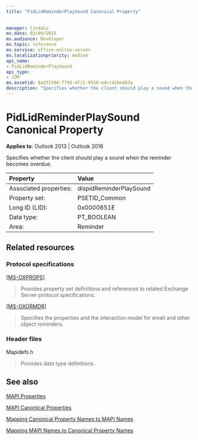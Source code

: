 ```yaml
---
title: "PidLidReminderPlaySound Canonical Property"
 
 
manager: lindalu
ms.date: 03/09/2015
ms.audience: Developer
ms.topic: reference
ms.service: office-online-server
ms.localizationpriority: medium
api_name:
- PidLidReminderPlaySound
api_type:
- COM
ms.assetid: 8a25719d-7799-4f11-9550-e4cc42be483a
description: "Specifies whether the client should play a sound when the reminder becomes overdue for Outlook 2013 and Outlook 2016."
---
```


# PidLidReminderPlaySound Canonical Property

  
  
**Applies to**: Outlook 2013 | Outlook 2016 
  
Specifies whether the client should play a sound when the reminder becomes overdue.
  
|Property |Value |
|:-----|:-----|
|Associated properties:  <br/> |dispidReminderPlaySound  <br/> |
|Property set:  <br/> |PSETID_Common  <br/> |
|Long ID (LID):  <br/> |0x0000851E  <br/> |
|Data type:  <br/> |PT_BOOLEAN  <br/> |
|Area:  <br/> |Reminder  <br/> |
   
## Related resources

### Protocol specifications

[[MS-OXPROPS]](https://msdn.microsoft.com/library/f6ab1613-aefe-447d-a49c-18217230b148%28Office.15%29.aspx)
  
> Provides property set definitions and references to related Exchange Server protocol specifications.
    
[[MS-OXORMDR]](https://msdn.microsoft.com/library/5454ebcc-e5d1-4da8-a598-d393b101caab%28Office.15%29.aspx)
  
> Specifies the properties and the interaction model for email and other object reminders.
    
### Header files

Mapidefs.h
  
> Provides data type definitions.
    
## See also



[MAPI Properties](mapi-properties.md)
  
[MAPI Canonical Properties](mapi-canonical-properties.md)
  
[Mapping Canonical Property Names to MAPI Names](mapping-canonical-property-names-to-mapi-names.md)
  
[Mapping MAPI Names to Canonical Property Names](mapping-mapi-names-to-canonical-property-names.md)

